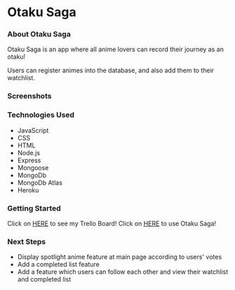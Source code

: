 # Otaku Saga

### About Otaku Saga

Otaku Saga is an app where all anime lovers can record their journey as an otaku!

Users can register animes into the database, and also add them to their watchlist.


### Screenshots

### Technologies Used

- JavaScript
- CSS
- HTML
- Node.js
- Express
- Mongoose
- MongoDb
- MongoDb Atlas
- Heroku

### Getting Started
Click on [HERE](https://trello.com/b/Ji4o344H/project-2) to see my Trello Board!
Click on [HERE](https://otaku-saga.herokuapp.com/) to use Otaku Saga!

### Next Steps

- Display spotlight anime feature at main page according to users' votes
- Add a completed list feature
- Add a feature which users can follow each other and view their watchlist and completed list
